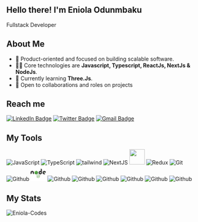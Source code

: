 
<h2>Hello there! I'm Eniola Odunmbaku</h2>
<p>Fullstack Developer</p>



<h2>About Me</h2>
<ul>
  <li>📌 Product-oriented and focused on building scalable software.</li> 
  <li>👨‍💻 Core technologies are <strong>Javascript, Typescript, ReactJs, NextJs & NodeJs</strong>.</li>
  <li>🔭 Currently learning <strong>Three.Js</strong>. </li>
  <li>🤝 Open to collaborations and roles on projects</li>
</ul>

<h2>Reach me</h3>
<p><a href="https://www.linkedin.com/in/eni-ola/"><img src="https://img.shields.io/badge/-Eniola%20Odunmbaku%20-blue?style=plastic&amp;labelColor=blue&amp;logo=LinkedIn&amp;link=www.linkedin.com/in/adeoluwa-agbakosi-687023219" alt="LinkedIn Badge"></a> 
  <a href="https://twitter.com/EniolaCodes/"><img src="https://img.shields.io/badge/-EniolaCodes-informational?style=plastic&amp;labelColor=informational&amp;logo=Twitter&amp;link=https://twitter.com/Dev_180Memes" alt="Twitter Badge"></a>
  <a href="mailto:eniolacodes1@gmail.com"><img src="https://img.shields.io/badge/-Eniola%20Codes-fff?style=plastic&amp;labelColor=fff&amp;logo=Gmail&amp;link=mailto:adeoluwaagbakosi@gmail.com" alt="Gmail Badge"></a></p>


<h2> My Tools </h2>
<p align="left">
  <img src="https://cdn.jsdelivr.net/gh/devicons/devicon/icons/javascript/javascript-original.svg" alt="JavaScript" height="40" width="40"/>
    <img src="https://cdn.jsdelivr.net/gh/devicons/devicon/icons/typescript/typescript-original.svg" alt="TypeScript" height="40" width="40"/> 
  <img src="https://www.vectorlogo.zone/logos/tailwindcss/tailwindcss-icon.svg" alt="tailwind" width="40" height="40"/> 
      <img src="https://cdn.jsdelivr.net/gh/devicons/devicon/icons/nextjs/nextjs-original.svg" alt="NextJS" height="40" width="40"/>
  <img src="https://cdn.jsdelivr.net/gh/devicons/devicon/icons/react/react-original.svg" ait="React" height="40" width="40" />
   <img src="https://cdn.jsdelivr.net/gh/devicons/devicon/icons/redux/redux-original.svg" alt="Redux" height="40" width="40"/>
  <img src="https://cdn.jsdelivr.net/gh/devicons/devicon/icons/git/git-original.svg" alt="Git" height="40" width="40"/>
  <img src="https://cdn.jsdelivr.net/gh/devicons/devicon/icons/github/github-original.svg" alt="Github" height="40" width="40"/>
   <img src="https://raw.githubusercontent.com/devicons/devicon/master/icons/nodejs/nodejs-original-wordmark.svg" alt="Github" height="40" width="40"/> 
 <img src="https://icon.icepanel.io/Technology/svg/Express.svg" alt="Github" height="40" width="40"/>
    <img src="https://icon.icepanel.io/Technology/svg/MongoDB.svg" alt="Github" height="40" width="40"/> 
  <img src="https://icon.icepanel.io/Technology/svg/Firebase.svg" alt="Github" height="40" width="40"/>
    <img src="https://icon.icepanel.io/Technology/svg/Jest.svg" alt="Github" height="40" width="40"/>
<img src="https://icon.icepanel.io/Technology/svg/AWS.svg" alt="Github" height="40" width="40"/>
  <img src="https://icon.icepanel.io/Technology/svg/Vercel.svg" alt="Github" height="40" width="40"/>
  </p>



<h2> My Stats </h2>

<p align="left"><img src="https://github-readme-streak-stats.herokuapp.com/?user=Eniola-Codes&" alt="Eniola-Codes" /></p>

<!-- <p><img src="https://github-readme-stats.vercel.app/api?username=Eniola-Codes&show_icons=true&hide_border=true" alt="Stats" /></p> -->
<!-- 
<p><img align="left" src="https://github-readme-stats.vercel.app/api/top-langs?username=Eniola-Codes&show_icons=true&locale=en&layout=compact" alt="Eniola-Codes" /></p> -->
 
<!-- <p > Thanks for visiting my Github Profile❤️ </p> -->
